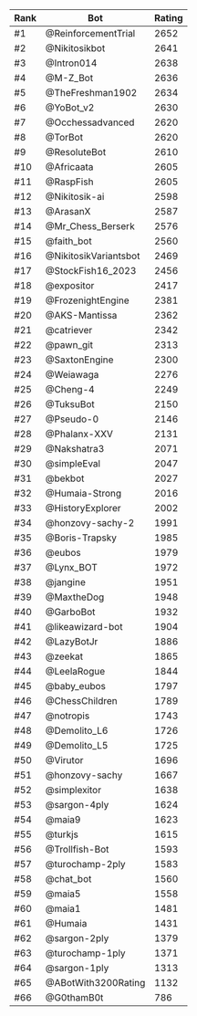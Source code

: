 Rank|Bot|Rating
---|---|---
#1|@ReinforcementTrial|2652
#2|@Nikitosikbot|2641
#3|@Intron014|2638
#4|@M-Z_Bot|2636
#5|@TheFreshman1902|2634
#6|@YoBot_v2|2630
#7|@Occhessadvanced|2620
#8|@TorBot|2620
#9|@ResoluteBot|2610
#10|@Africaata|2605
#11|@RaspFish|2605
#12|@Nikitosik-ai|2598
#13|@ArasanX|2587
#14|@Mr_Chess_Berserk|2576
#15|@faith_bot|2560
#16|@NikitosikVariantsbot|2469
#17|@StockFish16_2023|2456
#18|@expositor|2417
#19|@FrozenightEngine|2381
#20|@AKS-Mantissa|2362
#21|@catriever|2342
#22|@pawn_git|2313
#23|@SaxtonEngine|2300
#24|@Weiawaga|2276
#25|@Cheng-4|2249
#26|@TuksuBot|2150
#27|@Pseudo-0|2146
#28|@Phalanx-XXV|2131
#29|@Nakshatra3|2071
#30|@simpleEval|2047
#31|@bekbot|2027
#32|@Humaia-Strong|2016
#33|@HistoryExplorer|2002
#34|@honzovy-sachy-2|1991
#35|@Boris-Trapsky|1985
#36|@eubos|1979
#37|@Lynx_BOT|1972
#38|@jangine|1951
#39|@MaxtheDog|1948
#40|@GarboBot|1932
#41|@likeawizard-bot|1904
#42|@LazyBotJr|1886
#43|@zeekat|1865
#44|@LeelaRogue|1844
#45|@baby_eubos|1797
#46|@ChessChildren|1789
#47|@notropis|1743
#48|@Demolito_L6|1726
#49|@Demolito_L5|1725
#50|@Virutor|1696
#51|@honzovy-sachy|1667
#52|@simplexitor|1638
#53|@sargon-4ply|1624
#54|@maia9|1623
#55|@turkjs|1615
#56|@Trollfish-Bot|1593
#57|@turochamp-2ply|1583
#58|@chat_bot|1560
#59|@maia5|1558
#60|@maia1|1481
#61|@Humaia|1431
#62|@sargon-2ply|1379
#63|@turochamp-1ply|1371
#64|@sargon-1ply|1313
#65|@ABotWith3200Rating|1132
#66|@G0thamB0t|786
